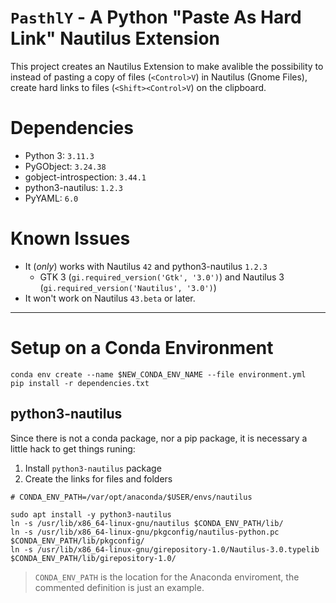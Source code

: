 # `PasthlY` - A Python "Paste As Hard Link" Nautilus Extension

This project creates an Nautilus Extension to make avalible the possibility to instead of pasting a copy of files (`<Control>V`) in Nautilus (Gnome Files), create hard links to files (`<Shift><Control>V`) on the clipboard.

# Dependencies

- Python 3: `3.11.3`
- PyGObject: `3.24.38`
- gobject-introspection: `3.44.1`
- python3-nautilus: `1.2.3`
- PyYAML: `6.0`

# Known Issues

- It (_only_) works with Nautilus `42` and python3-nautilus `1.2.3`
  - GTK 3 (`gi.required_version('Gtk', '3.0')`) and Nautilus 3 (`gi.required_version('Nautilus', '3.0')`)
- It won't work on Nautilus `43.beta` or later.

---

# Setup on a Conda Environment

```shell
conda env create --name $NEW_CONDA_ENV_NAME --file environment.yml
pip install -r dependencies.txt
```

## python3-nautilus

Since there is not a conda package, nor a pip package, it is necessary a little hack to get things runing:

1. Install `python3-nautilus` package
2. Create the links for files and folders


```shell
# CONDA_ENV_PATH=/var/opt/anaconda/$USER/envs/nautilus

sudo apt install -y python3-nautilus
ln -s /usr/lib/x86_64-linux-gnu/nautilus $CONDA_ENV_PATH/lib/
ln -s /usr/lib/x86_64-linux-gnu/pkgconfig/nautilus-python.pc $CONDA_ENV_PATH/lib/pkgconfig/
ln -s /usr/lib/x86_64-linux-gnu/girepository-1.0/Nautilus-3.0.typelib $CONDA_ENV_PATH/lib/girepository-1.0/
```

> `CONDA_ENV_PATH` is the location for the Anaconda enviroment, the commented definition is just an example.